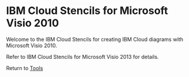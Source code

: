 # IBM Cloud Stencils for Microsoft Visio 2010

Welcome to the IBM Cloud Stencils for creating IBM Cloud diagrams with Microsoft Visio 2010.  

Refer to IBM Cloud Stencils for Microsoft Visio 2013 for details.

Return to [Tools](/README.md) 

